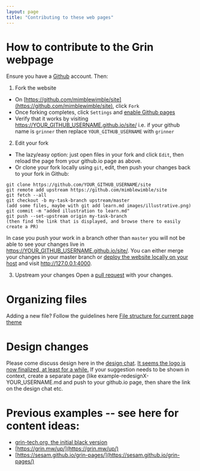 ```yaml
---
layout: page
title: "Contributing to these web pages"
---
```


# How to contribute to the Grin webpage

Ensure you have a [Github](https://github.com/) account. Then:

1. Fork the website
- On [https://github.com/mimblewimble/site](https://github.com/mimblewimble/site), click `Fork`
- Once forking completes, click `Settings` and [enable Github pages](https://help.github.com/articles/configuring-a-publishing-source-for-github-pages/)
- Verify that it works by visiting https://YOUR_GITHUB_USERNAME.github.io/site/
  i.e. if your github name is `grinner` then replace `YOUR_GITHUB_USERNAME` with `grinner`

2. Edit your fork
- The lazy/easy option: just open files in your fork and click `Edit`, then reload the page from your github.io page as above.
- Or clone your fork locally using `git`, edit, then push your changes back to your fork in Github:
```
git clone https://github.com/YOUR_GITHUB_USERNAME/site
git remote add upstream https://github.com/mimblewimble/site
git fetch --all
git checkout -b my-task-branch upstream/master
(add some files, maybe with git add learn.md images/illustrative.png)
git commit -m "added illustration to learn.md"
git push --set-upstream origin my-task-branch
(then find the link that is displayed, and browse there to easily create a PR)
```

In case you push your work in a branch other than `master` you will not be able to see your changes live
in https://YOUR_GITHUB_USERNAME.github.io/site/. You can either merge your changes in your master branch
or [deploy the website locally on your host](README.md#local-run) and visit http://127.0.0.1:4000.

3. Upstream your changes
Open a [pull request](https://help.github.com/articles/about-pull-requests/) with your changes.

# Organizing files
Adding a new file? Follow the guidelines here [File structure for current page theme](https://github.com/mmistakes/so-simple-theme#structure)

# Design changes
Please come discuss design here in the [design chat](https://gitter.im/grin_community/design).
[It seems the logo is now finalized, at least for a while.](https://github.com/mimblewimble/site/issues/7)
If your suggestion needs to be shown in context, create a separate page (like example-redesignX-YOUR_USERNAME.md and push to your github.io page, then share the link on the design chat etc.

# Previous examples -- see here for content ideas:
- [grin-tech.org, the initial black version](https://web.archive.org/web/20180917135841/http://grin-tech.org)
- [https://grin.mw/up/](https://grin.mw/up/)
- [https://sesam.github.io/grin-pages/](https://sesam.github.io/grin-pages/)
